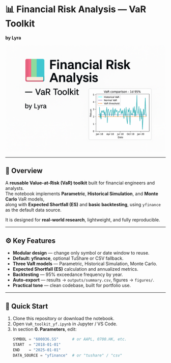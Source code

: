 # 📊 Financial Risk Analysis — VaR Toolkit  
**by Lyra**

<p align="center">
  <img src=".\figures\cover.png.png" alt="VaR Toolkit Cover" width="750"/>
</p>

---

## 📌 Overview
A **reusable Value-at-Risk (VaR) toolkit** built for financial engineers and analysts.  
The notebook implements **Parametric**, **Historical Simulation**, and **Monte Carlo** VaR models,  
along with **Expected Shortfall (ES)** and **basic backtesting**, using `yfinance` as the default data source.

It is designed for **real-world research**, lightweight, and fully reproducible.

---

## ⚙️ Key Features
-  **Modular design** — change only symbol or date window to reuse.  
-  **Default: yfinance**, optional TuShare or CSV fallback.  
-  **Three VaR models** — Parametric, Historical Simulation, Monte Carlo.  
-  **Expected Shortfall (ES)** calculation and annualized metrics.  
-  **Backtesting** — 95% exceedance frequency by year.  
-  **Auto-export** — results → `outputs/summary.csv`, figures → `figures/`.  
-  **Practical tone** — clean codebase, built for portfolio use.

---

## 🚀 Quick Start
1. Clone this repository or download the notebook.  
2. Open `VaR_toolkit_yf.ipynb` in Jupyter / VS Code.  
3. In section **0. Parameters**, edit:
   ```python
   SYMBOL = "600036.SS"      # or AAPL, 0700.HK, etc.
   START  = "2018-01-01"
   END    = "2025-01-01"
   DATA_SOURCE = "yfinance"  # or "tushare" / "csv"
